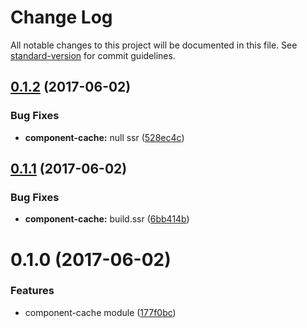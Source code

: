 # Change Log

All notable changes to this project will be documented in this file.
See [standard-version](https://github.com/conventional-changelog/standard-version) for commit guidelines.

<a name="0.1.2"></a>
## [0.1.2](https://github.com/nuxt/modules/compare/@nuxtjs/component-cache@0.1.1...@nuxtjs/component-cache@0.1.2) (2017-06-02)


### Bug Fixes

* **component-cache:** null ssr ([528ec4c](https://github.com/nuxt/modules/commit/528ec4c))




<a name="0.1.1"></a>
## [0.1.1](https://github.com/nuxt/modules/compare/@nuxtjs/component-cache@0.1.0...@nuxtjs/component-cache@0.1.1) (2017-06-02)


### Bug Fixes

* **component-cache:** build.ssr ([6bb414b](https://github.com/nuxt/modules/commit/6bb414b))




<a name="0.1.0"></a>
# 0.1.0 (2017-06-02)


### Features

* component-cache module ([177f0bc](https://github.com/nuxt/modules/commit/177f0bc))
